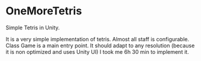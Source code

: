 # OneMoreTetris
Simple Tetris in Unity.

It is a very simple implementation of tetris.
Almost all staff is configurable.
Class Game is a main entry point.
It should adapt to any resolution (because it is non optimized and uses Unity UI)
I took me 6h 30 min to implement it.
